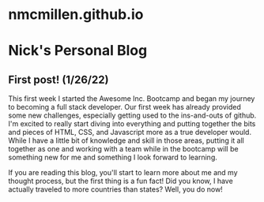 # nmcmillen.github.io

# Nick's Personal Blog

## First post! (1/26/22)
This first week I started the Awesome Inc. Bootcamp and began my journey to becoming a full stack developer. Our first week has already provided some new challenges, especially getting used to the ins-and-outs of github. I'm excited to really start diving into everything and putting together the bits and pieces of HTML, CSS, and Javascript more as a true developer would. While I have a little bit of knowledge and skill in those areas, putting it all together as one and working with a team while in the bootcamp will be something new for me and something I look forward to learning.

If you are reading this blog, you'll start to learn more about me and my thought process, but the first thing is a fun fact! Did you know, I have actually traveled to more countries than states? Well, you do now!
